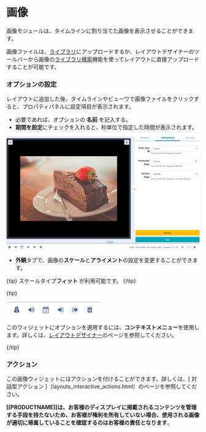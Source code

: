 <!--toc=widgets-->

# 画像

画像モジュールは、タイムラインに割り当てた画像を表示させることができます。

画像ファイルは、[ライブラリ](media_library.html)にアップロードするか、レイアウトデザイナーのツールバーから画像の[ライブラリ検索](layouts_library_search.html)機能を使ってレイアウトに直接アップロードすることが可能です。

### オプションの設定

レイアウトに追加した後、タイムラインやビューワで画像ファイルをクリックすると、プロパティパネルに設定項目が表示されます。

- 必要であれば、オプションの **名前** を記入する。
- **期間を設定**にチェックを入れると、秒単位で指定した時間が表示されます。

![Edit Options](img\v3.1_media_image_options.png)

- **外観**タブで、画像の**スケール**と**アライメント**の設定を変更することができます。

{tip}
スケールタイプ**フィット** が利用可能です。
{/tip}

{tip}

![Context Menu](img\v3.1_layouts_widgets_context_menu.png)

このウィジェットにオプションを適用するには、**コンテキストメニュー**を使用します。詳しくは、[レイアウトデザイナー](layouts_designer.html)のページを参照してください。

{/tip}

### アクション

この画像ウィジェットにはアクションを付けることができます。詳しくは、[ 対話型アクション ]（layouts_interactive_actions.html）のページを参照してください。

**[[PRODUCTNAME]]は、お客様のディスプレイに掲載されるコンテンツを管理する手段を持たないため、お客様が権利を所有していない場合、使用される画像が適切に帰属していることを確認するのはお客様の責任となります**。

